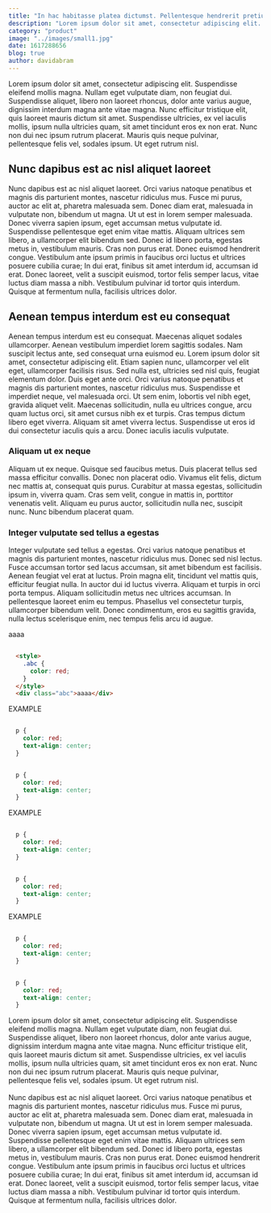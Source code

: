 ```yaml
---
title: "In hac habitasse platea dictumst. Pellentesque hendrerit pretium augue nec."
description: "Lorem ipsum dolor sit amet, consectetur adipiscing elit. Etiam sagittis, orci id iaculis rhoncus, lorem lacus sollicitudin sapien, vitae ac."
category: "product"
image: "../images/small1.jpg"
date: 1617288656
blog: true
author: davidabram
---
```

Lorem ipsum dolor sit amet, consectetur adipiscing elit. Suspendisse eleifend mollis magna. Nullam eget vulputate diam, non feugiat dui. Suspendisse aliquet, libero non laoreet rhoncus, dolor ante varius augue, dignissim interdum magna ante vitae magna. Nunc efficitur tristique elit, quis laoreet mauris dictum sit amet. Suspendisse ultricies, ex vel iaculis mollis, ipsum nulla ultricies quam, sit amet tincidunt eros ex non erat. Nunc non dui nec ipsum rutrum placerat. Mauris quis neque pulvinar, pellentesque felis vel, sodales ipsum. Ut eget rutrum nisl.

## Nunc dapibus est ac nisl aliquet laoreet
Nunc dapibus est ac nisl aliquet laoreet. Orci varius natoque penatibus et magnis dis parturient montes, nascetur ridiculus mus. Fusce mi purus, auctor ac elit at, pharetra malesuada sem. Donec diam erat, malesuada in vulputate non, bibendum ut magna. Ut ut est in lorem semper malesuada. Donec viverra sapien ipsum, eget accumsan metus vulputate id. Suspendisse pellentesque eget enim vitae mattis. Aliquam ultrices sem libero, a ullamcorper elit bibendum sed. Donec id libero porta, egestas metus in, vestibulum mauris. Cras non purus erat. Donec euismod hendrerit congue. Vestibulum ante ipsum primis in faucibus orci luctus et ultrices posuere cubilia curae; In dui erat, finibus sit amet interdum id, accumsan id erat. Donec laoreet, velit a suscipit euismod, tortor felis semper lacus, vitae luctus diam massa a nibh. Vestibulum pulvinar id tortor quis interdum. Quisque at fermentum nulla, facilisis ultrices dolor.

## Aenean tempus interdum est eu consequat
Aenean tempus interdum est eu consequat. Maecenas aliquet sodales ullamcorper. Aenean vestibulum imperdiet lorem sagittis sodales. Nam suscipit lectus ante, sed consequat urna euismod eu. Lorem ipsum dolor sit amet, consectetur adipiscing elit. Etiam sapien nunc, ullamcorper vel elit eget, ullamcorper facilisis risus. Sed nulla est, ultricies sed nisl quis, feugiat elementum dolor. Duis eget ante orci. Orci varius natoque penatibus et magnis dis parturient montes, nascetur ridiculus mus. Suspendisse et imperdiet neque, vel malesuada orci. Ut sem enim, lobortis vel nibh eget, gravida aliquet velit. Maecenas sollicitudin, nulla eu ultrices congue, arcu quam luctus orci, sit amet cursus nibh ex et turpis. Cras tempus dictum libero eget viverra. Aliquam sit amet viverra lectus. Suspendisse ut eros id dui consectetur iaculis quis a arcu. Donec iaculis iaculis vulputate.

### Aliquam ut ex neque
Aliquam ut ex neque. Quisque sed faucibus metus. Duis placerat tellus sed massa efficitur convallis. Donec non placerat odio. Vivamus elit felis, dictum nec mattis at, consequat quis purus. Curabitur at massa egestas, sollicitudin ipsum in, viverra quam. Cras sem velit, congue in mattis in, porttitor venenatis velit. Aliquam eu purus auctor, sollicitudin nulla nec, suscipit nunc. Nunc bibendum placerat quam.

### Integer vulputate sed tellus a egestas
Integer vulputate sed tellus a egestas. Orci varius natoque penatibus et magnis dis parturient montes, nascetur ridiculus mus. Donec sed nisl lectus. Fusce accumsan tortor sed lacus accumsan, sit amet bibendum est facilisis. Aenean feugiat vel erat at luctus. Proin magna elit, tincidunt vel mattis quis, efficitur feugiat nulla. In auctor dui id luctus viverra. Aliquam et turpis in orci porta tempus. Aliquam sollicitudin metus nec ultrices accumsan. In pellentesque laoreet enim eu tempus. Phasellus vel consectetur turpis, ullamcorper bibendum velit. Donec condimentum, eros eu sagittis gravida, nulla lectus scelerisque enim, nec tempus felis arcu id augue.


  <demo title="DEMO">
    <style>
      .abc {
        color: red;
      }
    </style>
    <div className="abc">aaaa</div>
  </demo>

<snippet type="html">

  ```html

    <style>
      .abc {
        color: red;
      }
    </style>
    <div class="abc">aaaa</div>

  ```

</snippet>

<row>

  <column>
    <demo title= "DEMO">
      <example-button>EXAMPLE</example-button>
    </demo>

  <snippet type="css">

  ```css

    p {
      color: red;
      text-align: center;
    } 

  ```

  </snippet>

  <snippet type="css">

  ```css

    p {
      color: red;
      text-align: center;
    } 

  ```

  </snippet>
  </column>

  <column>
    <demo title= "DEMO">
      <div>EXAMPLE</div>
    </demo>

  <snippet type="css">

  ```css

    p {
      color: red;
      text-align: center;
    } 

  ```

  </snippet>

  <snippet type="css">

  ```css

    p {
      color: red;
      text-align: center;
    } 

  ```

  </snippet>
  </column>

</row>

<row>

  <column>
    <demo title= "DEMO">
      <example-button>EXAMPLE</example-button>
    </demo>

  <snippet type="css">

  ```css

    p {
      color: red;
      text-align: center;
    } 

  ```

  </snippet>

  <snippet type="css">

  ```css

    p {
      color: red;
      text-align: center;
    } 

  ```

  </snippet>
  </column>

  <column text="true">
      Lorem ipsum dolor sit amet, consectetur adipiscing elit. Suspendisse eleifend mollis magna. Nullam eget vulputate diam, non feugiat dui. Suspendisse aliquet, libero non laoreet rhoncus, dolor ante varius augue, dignissim interdum magna ante vitae magna. Nunc efficitur tristique elit, quis laoreet mauris dictum sit amet. Suspendisse ultricies, ex vel iaculis mollis, ipsum nulla ultricies quam, sit amet tincidunt eros ex non erat. Nunc non dui nec ipsum rutrum placerat. Mauris quis neque pulvinar, pellentesque felis vel, sodales ipsum. Ut eget rutrum nisl. 
    </br>
    </br>
    Nunc dapibus est ac nisl aliquet laoreet. Orci varius natoque penatibus et magnis dis parturient montes, nascetur ridiculus mus. Fusce mi purus, auctor ac elit at, pharetra malesuada sem. Donec diam erat, malesuada in vulputate non, bibendum ut magna. Ut ut est in lorem semper malesuada. Donec viverra sapien ipsum, eget accumsan metus vulputate id. Suspendisse pellentesque eget enim vitae mattis. Aliquam ultrices sem libero, a ullamcorper elit bibendum sed. Donec id libero porta, egestas metus in, vestibulum mauris. Cras non purus erat. Donec euismod hendrerit congue. Vestibulum ante ipsum primis in faucibus orci luctus et ultrices posuere cubilia curae; In dui erat, finibus sit amet interdum id, accumsan id erat. Donec laoreet, velit a suscipit euismod, tortor felis semper lacus, vitae luctus diam massa a nibh. Vestibulum pulvinar id tortor quis interdum. Quisque at fermentum nulla, facilisis ultrices dolor.
  </column>

</row>